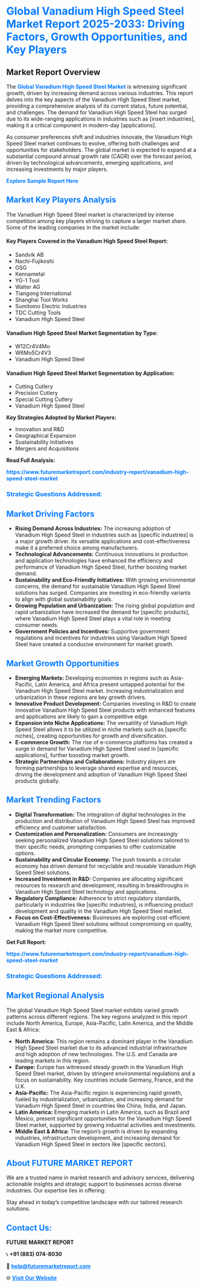 <h1 style="color: #007BFF;">Global Vanadium High Speed Steel Market Report 2025-2033: Driving Factors, Growth Opportunities, and Key Players</h1>

<section id="overview">
<h2>Market Report Overview</h2>
<p>The <a href="https://www.futuremarketreport.com/industry-report/vanadium-high-speed-steel-market" style="color: #007BFF; text-decoration: none;"><strong>Global Vanadium High Speed Steel Market</strong></a> is witnessing significant growth, driven by increasing demand across various industries. This report delves into the key aspects of the Vanadium High Speed Steel market, providing a comprehensive analysis of its current status, future potential, and challenges. The demand for Vanadium High Speed Steel has surged due to its wide-ranging applications in industries such as [insert industries], making it a critical component in modern-day [applications].</p>
<p>As consumer preferences shift and industries innovate, the Vanadium High Speed Steel market continues to evolve, offering both challenges and opportunities for stakeholders. The global market is expected to expand at a substantial compound annual growth rate (CAGR) over the forecast period, driven by technological advancements, emerging applications, and increasing investments by major players.</p>
</section>

<section id="overview">
<p><a href="https://www.futuremarketreport.com/request-sample/reportId=107204" style="color: #007BFF; text-decoration: none;"><strong>Explore Sample Report Here</strong></a></p>
</section>

<section id="key-players">
<h2 style="color: #007BFF;">Market Key Players Analysis</h2>
<p>The Vanadium High Speed Steel market is characterized by intense competition among key players striving to capture a larger market share. Some of the leading companies in the market include:</p>
<h4>Key Players Covered in the Vanadium High Speed Steel Report:</h4>
<ul><li>Sandvik AB</li><li>Nachi-Fujikoshi</li><li>OSG</li><li>Kennametal</li><li>YG-1 Tool</li><li>Walter AG</li><li>Tiangong International</li><li>Shanghai Tool Works</li><li>Sumitomo Electric Industries</li><li>TDC Cutting Tools</li><li>Vanadium High Speed Steel</li></ul>
<h4>Vanadium High Speed Steel Market Segmentation by Type:</h4>
<ul><li>W12Cr4V4Mo</li><li>W6Mo5Cr4V3</li><li>Vanadium High Speed Steel</li></ul>

<h4>Vanadium High Speed Steel Market Segmentation by Application:</h4>
<ul><li>Cutting Cutlery</li><li>Precision Cutlery</li><li>Special Cutting Cutlery</li><li>Vanadium High Speed Steel</li></ul>
<p><strong>Key Strategies Adopted by Market Players:</strong></p>
<ul>
<li>Innovation and R&D</li>
<li>Geographical Expansion</li>
<li>Sustainability Initiatives</li>
<li>Mergers and Acquisitions</li>
</ul>
</section>

<section>
<p><strong>Read Full Analysis: </strong></p><a href="https://www.futuremarketreport.com/industry-report/vanadium-high-speed-steel-market" style="color: #007BFF; text-decoration: none;"><strong>https://www.futuremarketreport.com/industry-report/vanadium-high-speed-steel-market</strong></a>
<h3 style="color: #007BFF;">Strategic Questions Addressed:</h3>
</section>

<section id="driving-factors">
<h2 style="color: #007BFF;">Market Driving Factors</h2>
<ul>
<li><strong>Rising Demand Across Industries:</strong> The increasing adoption of Vanadium High Speed Steel in industries such as [specific industries] is a major growth driver. Its versatile applications and cost-effectiveness make it a preferred choice among manufacturers.</li>
<li><strong>Technological Advancements:</strong> Continuous innovations in production and application technologies have enhanced the efficiency and performance of Vanadium High Speed Steel, further boosting market demand.</li>
<li><strong>Sustainability and Eco-Friendly Initiatives:</strong> With growing environmental concerns, the demand for sustainable Vanadium High Speed Steel solutions has surged. Companies are investing in eco-friendly variants to align with global sustainability goals.</li>
<li><strong>Growing Population and Urbanization:</strong> The rising global population and rapid urbanization have increased the demand for [specific products], where Vanadium High Speed Steel plays a vital role in meeting consumer needs.</li>
<li><strong>Government Policies and Incentives:</strong> Supportive government regulations and incentives for industries using Vanadium High Speed Steel have created a conducive environment for market growth.</li>
</ul>
</section>

<section id="growth-opportunities">
<h2 style="color: #007BFF;">Market Growth Opportunities</h2>
<ul>
<li><strong>Emerging Markets:</strong> Developing economies in regions such as Asia-Pacific, Latin America, and Africa present untapped potential for the Vanadium High Speed Steel market. Increasing industrialization and urbanization in these regions are key growth drivers.</li>
<li><strong>Innovative Product Development:</strong> Companies investing in R&D to create innovative Vanadium High Speed Steel products with enhanced features and applications are likely to gain a competitive edge.</li>
<li><strong>Expansion into Niche Applications:</strong> The versatility of Vanadium High Speed Steel allows it to be utilized in niche markets such as [specific niches], creating opportunities for growth and diversification.</li>
<li><strong>E-commerce Growth:</strong> The rise of e-commerce platforms has created a surge in demand for Vanadium High Speed Steel used in [specific applications], further boosting market growth.</li>
<li><strong>Strategic Partnerships and Collaborations:</strong> Industry players are forming partnerships to leverage shared expertise and resources, driving the development and adoption of Vanadium High Speed Steel products globally.</li>
</ul>
</section>

<section id="trending-factors">
<h2 style="color: #007BFF;">Market Trending Factors</h2>
<ul>
<li><strong>Digital Transformation:</strong> The integration of digital technologies in the production and distribution of Vanadium High Speed Steel has improved efficiency and customer satisfaction.</li>
<li><strong>Customization and Personalization:</strong> Consumers are increasingly seeking personalized Vanadium High Speed Steel solutions tailored to their specific needs, prompting companies to offer customizable options.</li>
<li><strong>Sustainability and Circular Economy:</strong> The push towards a circular economy has driven demand for recyclable and reusable Vanadium High Speed Steel solutions.</li>
<li><strong>Increased Investment in R&D:</strong> Companies are allocating significant resources to research and development, resulting in breakthroughs in Vanadium High Speed Steel technology and applications.</li>
<li><strong>Regulatory Compliance:</strong> Adherence to strict regulatory standards, particularly in industries like [specific industries], is influencing product development and quality in the Vanadium High Speed Steel market.</li>
<li><strong>Focus on Cost-Effectiveness:</strong> Businesses are exploring cost-efficient Vanadium High Speed Steel solutions without compromising on quality, making the market more competitive.</li>
</ul>
</section>

<section>
<p><strong>Get Full Report: </strong></p><a href="https://www.futuremarketreport.com/industry-report/vanadium-high-speed-steel-market" style="color: #007BFF; text-decoration: none;"><strong>https://www.futuremarketreport.com/industry-report/vanadium-high-speed-steel-market</strong></a>
<h3 style="color: #007BFF;">Strategic Questions Addressed:</h3>
</section>


<section id="regional-analysis">
<h2 style="color: #007BFF;">Market Regional Analysis</h2>
<p>The global Vanadium High Speed Steel market exhibits varied growth patterns across different regions. The key regions analyzed in this report include North America, Europe, Asia-Pacific, Latin America, and the Middle East & Africa:</p>
<ul>
<li><strong>North America:</strong> This region remains a dominant player in the Vanadium High Speed Steel market due to its advanced industrial infrastructure and high adoption of new technologies. The U.S. and Canada are leading markets in this region.</li>
<li><strong>Europe:</strong> Europe has witnessed steady growth in the Vanadium High Speed Steel market, driven by stringent environmental regulations and a focus on sustainability. Key countries include Germany, France, and the U.K.</li>
<li><strong>Asia-Pacific:</strong> The Asia-Pacific region is experiencing rapid growth, fueled by industrialization, urbanization, and increasing demand for Vanadium High Speed Steel in countries like China, India, and Japan.</li>
<li><strong>Latin America:</strong> Emerging markets in Latin America, such as Brazil and Mexico, present significant opportunities for the Vanadium High Speed Steel market, supported by growing industrial activities and investments.</li>
<li><strong>Middle East & Africa:</strong> The region’s growth is driven by expanding industries, infrastructure development, and increasing demand for Vanadium High Speed Steel in sectors like [specific sectors].</li>
</ul>
</section>

<footer>
<h2 style="color: #007BFF;">About FUTURE MARKET REPORT</h2>
<p>We are a trusted name in market research and advisory services, delivering actionable insights and strategic support to businesses across diverse industries. Our expertise lies in offering:</p>

<p>Stay ahead in today’s competitive landscape with our tailored research solutions.</p>

<h2 style="color: #007BFF;">Contact Us:</h2>
<p><strong>FUTURE MARKET REPORT</strong></p>
<p>📞 <strong>+91 (883) 074-8030</strong></p>
<p>📧 <strong><a href="mailto:help@futuremarketreport.com" style="color: #007BFF;">help@futuremarketreport.com</a></strong></p>
<p>🌐 <strong><a href="https://www.futuremarketreport.com/" style="color: #007BFF;">Visit Our Website</a></strong></p>
</footer>